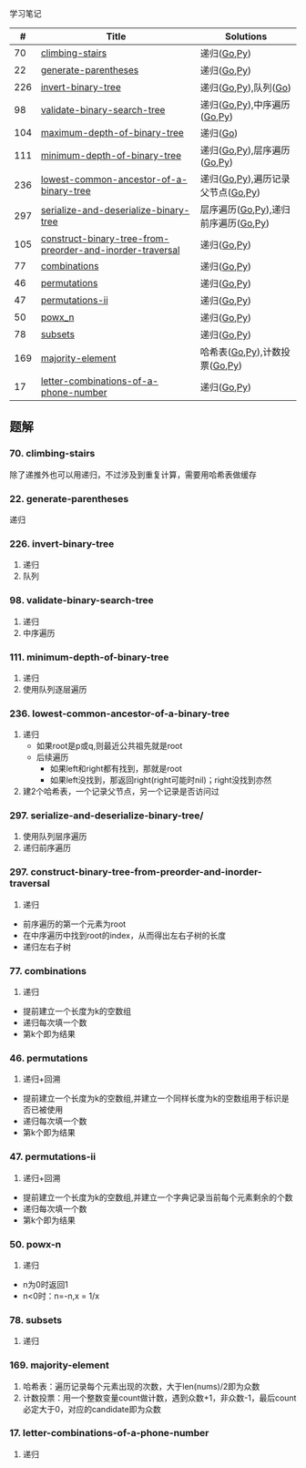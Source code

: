 学习笔记

|#|Title|Solutions|
|---|---|------|
|70|[climbing-stairs](https://leetcode-cn.com/problems/climbing-stairs) | 递归([Go](70/climbing_stairs.go),[Py](70/climbing_stairs.py))|
|22|[generate-parentheses](https://leetcode-cn.com/problems/generate-parentheses) | 递归([Go](22/generate_parentheses.go),[Py](22/generate_parentheses.py))|
|226|[invert-binary-tree](https://leetcode-cn.com/problems/invert-binary-tree) | 递归([Go](226/invert_binary_tree.go),[Py](226/invert_binary_tree.go)),队列([Go](226/invert_binary_tree2.go))|
|98|[validate-binary-search-tree](https://leetcode-cn.com/problems/validate-binary-search-tree) | 递归([Go](98/validate_binary_search_tree.go),[Py](98/validate_binary_search_tree.py)),中序遍历([Go](98/validate_binary_search_tree2.go),[Py](98/validate_binary_search_tree2.py))|
|104|[maximum-depth-of-binary-tree](https://leetcode-cn.com/problems/maximum-depth-of-binary-tree) | 递归([Go](104/maximum_depth_of_binary_tree.go))|
|111|[minimum-depth-of-binary-tree](https://leetcode-cn.com/problems/minimum-depth-of-binary-tree) | 递归([Go](111/minimum_depth_of_binary_tree.go),[Py](111/minimum_depth_of_binary_tree.py)),层序遍历([Go](111/minimum_depth_of_binary_tree2.go),[Py](111/minimum_depth_of_binary_tree2.py))|
|236|[lowest-common-ancestor-of-a-binary-tree](https://leetcode-cn.com/problems/lowest-common-ancestor-of-a-binary-tree) | 递归([Go](236/lowest_common_ancestor_of_a-binary_tree.go),[Py](236/lowest_common_ancestor_of_a-binary_tree.py)),遍历记录父节点([Go](236/lowest_common_ancestor_of_a-binary_tree2.go),[Py](236/lowest_common_ancestor_of_a-binary_tree2.py))|
|297|[serialize-and-deserialize-binary-tree](https://leetcode-cn.com/problems/serialize-and-deserialize-binary-tree/) | 层序遍历([Go](297/serialize_and_deserialize_binary_tree.go),[Py](297/serialize_and_deserialize_binary_tree.py)),递归前序遍历([Go](297/serialize_and_deserialize_binary_tree2.go),[Py](297/serialize_and_deserialize_binary_tree2.py))|
|105|[construct-binary-tree-from-preorder-and-inorder-traversal](https://leetcode-cn.com/problems/construct-binary-tree-from-preorder-and-inorder-traversal) | 递归([Go](105/construct_binary_tree_from_preorder_and_inorder_traversal.go),[Py](105/construct_binary_tree_from_preorder_and_inorder_traversal.py))|
|77|[combinations](https://leetcode-cn.com/problems/combinations) | 递归([Go](77/combinations.go),[Py](77/combinations.go))|
|46|[permutations](https://leetcode-cn.com/problems/permutations) | 递归([Go](46/permutations.go),[Py](46/permutations.py))|
|47|[permutations-ii](https://leetcode-cn.com/problems/permutations-ii) | 递归([Go](47/permutations.go),[Py](47/permutations.py))|
|50|[powx_n](https://leetcode-cn.com/problems/powx-n) | 递归([Go](50/powx_n.go),[Py](50/powx_n.py))|
|78|[subsets](https://leetcode-cn.com/problems/subsets) | 递归([Go](78/subsets.go),[Py](78/subsets.py))|
|169|[majority-element](https://leetcode-cn.com/problems/majority-element) | 哈希表([Go](169/majority_element.go),[Py](169/majority_element.py)),计数投票([Go](169/majority_element2.go),[Py](169/majority_element2.py))|
|17|[letter-combinations-of-a-phone-number](https://leetcode-cn.com/problems/letter-combinations-of-a-phone-number) | 递归([Go](17/letter_combinations_of_a_phone_number.go),[Py](17/letter_combinations_of_a_phone_number.go))|


## 题解

### 70. climbing-stairs

除了递推外也可以用递归，不过涉及到重复计算，需要用哈希表做缓存

### 22. generate-parentheses

递归

### 226. invert-binary-tree

1. 递归
2. 队列

### 98. validate-binary-search-tree

1. 递归
2. 中序遍历

### 111. minimum-depth-of-binary-tree

1. 递归
2. 使用队列逐层遍历

### 236. lowest-common-ancestor-of-a-binary-tree

1. 递归
    - 如果root是p或q,则最近公共祖先就是root
    - 后续遍历
      - 如果left和right都有找到，那就是root
      - 如果left没找到，那返回right(right可能时nil)；right没找到亦然
2. 建2个哈希表，一个记录父节点，另一个记录是否访问过


### 297. serialize-and-deserialize-binary-tree/

1. 使用队列层序遍历
2. 递归前序遍历

### 297. construct-binary-tree-from-preorder-and-inorder-traversal

1. 递归
  - 前序遍历的第一个元素为root
  - 在中序遍历中找到root的index，从而得出左右子树的长度
  - 递归左右子树
  
### 77. combinations

1. 递归
  - 提前建立一个长度为k的空数组
  - 递归每次填一个数
  - 第k个即为结果
  
### 46. permutations

1. 递归+回溯
  - 提前建立一个长度为k的空数组,并建立一个同样长度为k的空数组用于标识是否已被使用
  - 递归每次填一个数
  - 第k个即为结果
  
### 47. permutations-ii

1. 递归+回溯
  - 提前建立一个长度为k的空数组,并建立一个字典记录当前每个元素剩余的个数
  - 递归每次填一个数
  - 第k个即为结果
  
  
### 50. powx-n

1. 递归
 - n为0时返回1
 - n<0时：n=-n,x = 1/x
 
### 78. subsets

1. 递归

### 169. majority-element

1. 哈希表：遍历记录每个元素出现的次数，大于len(nums)/2即为众数
2. 计数投票：用一个整数变量count做计数，遇到众数+1，非众数-1，最后count必定大于0，对应的candidate即为众数


### 17. letter-combinations-of-a-phone-number

1. 递归
